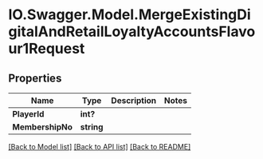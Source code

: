 # IO.Swagger.Model.MergeExistingDigitalAndRetailLoyaltyAccountsFlavour1Request
## Properties

Name | Type | Description | Notes
------------ | ------------- | ------------- | -------------
**PlayerId** | **int?** |  | 
**MembershipNo** | **string** |  | 

[[Back to Model list]](../README.md#documentation-for-models) [[Back to API list]](../README.md#documentation-for-api-endpoints) [[Back to README]](../README.md)

